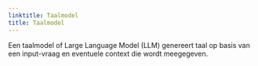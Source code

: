 ```yaml
---
linktitle: Taalmodel
title: Taalmodel
---
```

Een taalmodel of Large Language Model (LLM) genereert taal op basis van een input-vraag en eventuele context die wordt meegegeven.
